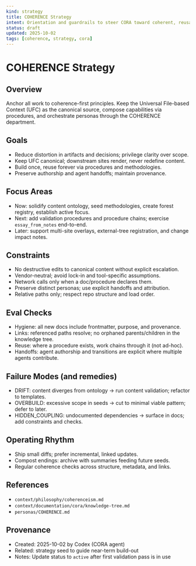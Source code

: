 ```yaml
---
kind: strategy
title: COHERENCE Strategy
intent: Orientation and guardrails to steer CORA toward coherent, reusable systems
status: draft
updated: 2025-10-02
tags: [coherence, strategy, cora]
---
```


# COHERENCE Strategy

## Overview
Anchor all work to coherence-first principles. Keep the Universal File-based Context (UFC) as the canonical source, compose capabilities via procedures, and orchestrate personas through the COHERENCE department.

## Goals
- Reduce distortion in artifacts and decisions; privilege clarity over scope.
- Keep UFC canonical; downstream sites render, never redefine content.
- Build once, reuse forever via procedures and methodologies.
- Preserve authorship and agent handoffs; maintain provenance.

## Focus Areas
- Now: solidify content ontology, seed methodologies, create forest registry, establish active focus.
- Next: add validation procedures and procedure chains; exercise `essay_from_notes` end-to-end.
- Later: support multi-site overlays, external-tree registration, and change impact notes.

## Constraints
- No destructive edits to canonical content without explicit escalation.
- Vendor-neutral; avoid lock-in and tool-specific assumptions.
- Network calls only when a doc/procedure declares them.
- Preserve distinct personas; use explicit handoffs and attribution.
- Relative paths only; respect repo structure and load order.

## Eval Checks
- Hygiene: all new docs include frontmatter, purpose, and provenance.
- Links: referenced paths resolve; no orphaned parents/children in the knowledge tree.
- Reuse: where a procedure exists, work chains through it (not ad-hoc).
- Handoffs: agent authorship and transitions are explicit where multiple agents contribute.

## Failure Modes (and remedies)
- DRIFT: content diverges from ontology → run content validation; refactor to templates.
- OVERBUILD: excessive scope in seeds → cut to minimal viable pattern; defer to later.
- HIDDEN_COUPLING: undocumented dependencies → surface in docs; add constraints and checks.

## Operating Rhythm
- Ship small diffs; prefer incremental, linked updates.
- Compost endings: archive with summaries feeding future seeds.
- Regular coherence checks across structure, metadata, and links.

## References
- `context/philosophy/coherenceism.md`
- `context/documentation/cora/knowledge-tree.md`
- `personas/COHERENCE.md`

## Provenance
- Created: 2025-10-02 by Codex (CORA agent)
- Related: strategy seed to guide near-term build-out
- Notes: Update status to `active` after first validation pass is in use
